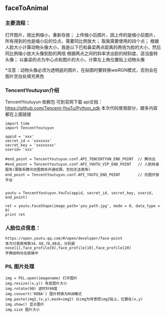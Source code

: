## faceToAnimal
### 主要流程：
打开图片，按比例缩小，重新存放；
上传缩小后图片，因上传的是缩小后图片，所有得到的也是缩小后的位点，需要同比例放大；
取我需要使用的四个点；
根据人脸大小计算动物头像大小，我是以下巴和鼻梁两点距离的两倍为脸的大小，然后同比例缩小放大头像到脸的两倍
根据两点之间的斜率求出脸的倾斜度，适当旋转头像；
以鼻梁的点为中心点和图片的大小，计算左上角位置贴上动物头像


*注意：动物头像必须为透明底的图片，在贴图时要转换weiRGN模式，否则会在图片空白处填充黑色

###  TencentYoutuyun介绍
TencentYoutuyun 依赖包 可到官网下载
api文档：
https://github.com/Tencent-YouTu/Python_sdk
本次代码使用部分，跟多内容都在上面链接
```
import time
import TencentYoutuyun

appid = 'xxx'
secret_id = 'xxxxxxx'
secret_key = 'xxxxxxxx'
userid= 'xxx'

#end_point = TencentYoutuyun.conf.API_TENCENTYUN_END_POINT  // 腾讯云
#end_point = TencentYoutuyun.conf.API_YOUTU_VIP_END_POINT   // 人脸核身服务(需联系腾讯优图商务开通权限，否则无法使用)
end_point = TencentYoutuyun.conf.API_YOUTU_END_POINT        // 优图开放平台


youtu = TencentYoutuyun.YouTu(appid, secret_id, secret_key, userid, end_point)

ret = youtu.FaceShape(image_path='you_path.jpg', mode = 0, data_type = 0)
print ret
```

### 人脸位点信息：
```
https://open.youtu.qq.com/#/open/developer/face-point
本次只我使用第34，68,78,88点，分别是nose[1],face_profile[0],face_profile[10],face_profile[20]
字典结构也在链接中
```

### PIL 图片处理
```
img = PIL.open(imagename) 打开图片
img.resize((x,y)) 改变图片大小
img.rotate(90) 逆时针90度
img.convert('RDBA') 图片转换为RGB模式
img.paste(img2,(x,y),mask=img2) 以img为背景把img2贴上，位置在(x,y)
img.show() 显示图片
img.size 图片大小
```


